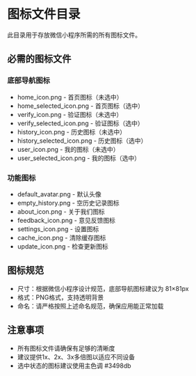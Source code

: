 # 图标文件目录

此目录用于存放微信小程序所需的所有图标文件。

## 必需的图标文件

### 底部导航图标
- home_icon.png - 首页图标（未选中）
- home_selected_icon.png - 首页图标（选中）
- verify_icon.png - 验证图标（未选中）
- verify_selected_icon.png - 验证图标（选中）
- history_icon.png - 历史图标（未选中）
- history_selected_icon.png - 历史图标（选中）
- user_icon.png - 我的图标（未选中）
- user_selected_icon.png - 我的图标（选中）

### 功能图标
- default_avatar.png - 默认头像
- empty_history.png - 空历史记录图标
- about_icon.png - 关于我们图标
- feedback_icon.png - 意见反馈图标
- settings_icon.png - 设置图标
- cache_icon.png - 清除缓存图标
- update_icon.png - 检查更新图标

## 图标规范
- 尺寸：根据微信小程序设计规范，底部导航图标建议为 81×81px
- 格式：PNG格式，支持透明背景
- 命名：请严格按照上述命名规范，确保应用能正常加载

## 注意事项
- 所有图标文件请确保有足够的清晰度
- 建议提供1x、2x、3x多倍图以适应不同设备
- 选中状态的图标建议使用主色调 #3498db